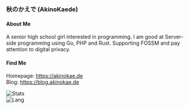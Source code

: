 ### 秋のかえで (AkinoKaede)
#### About Me
A senior high school girl interested in programming. I am good at Server-side programming using Go, PHP and Rust. Supporting FOSSM and pay attention to digital privacy.  
#### Find Me
Homepage: <https://akinokae.de>  
Blog: <https://blog.akinokae.de>  
  
![Stats](https://github-readme-stats.vercel.app/api?username=AkinoKaede&show_icons=true&count_private=true&icon_color=FB7299&title_color=FB7299)  
![Lang](https://github-readme-stats.vercel.app/api/top-langs/?username=AkinoKaede&layout=compact&title_color=FB7299)  
